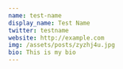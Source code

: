 ```yaml
---
name: test-name
display_name: Test Name
twitter: testname
website: http://example.com
img: /assets/posts/zyzhj4u.jpg
bio: This is my bio
---
```

